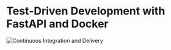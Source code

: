 # Test-Driven Development with FastAPI and Docker

![Continuous Integration and Delivery](https://github.com/vitorhugoserra/fastapi-tdd-docker/workflows/Continuous%20Integration%20and%20Delivery/badge.svg?branch=main)